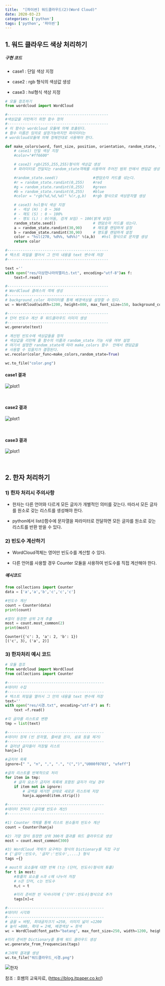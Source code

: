 ```yaml
---
title:  "[파이썬] 워드클라우드(2)(Word Cloud)"
date: 2020-03-23
categories: ['python']
tags: ['python', '파이썬']
---
```

## 1. 워드 클라우드 색상 처리하기

##### 구현 코드

- case1 : 단일 색상 지정 

- case2 : rgb 형식의 색상값 생성

- case3 : hsl형식 색상 지정

```python
# 모듈 참조하기
from wordcloud import WordCloud

#----------------------------------------------
#색상값을 리턴하기 위한 함수 정의
#----------------------------------------------
# 이 함수는 wordcloud 모듈에 의해 호출된다.
# 함수 이름은 임의로 설정가능하지만 파라미터는
# wordcloud모듈에 의해 정해진대로 사용해야 한다.

def make_colors(word, font_size, position, orientation, random_state, **kwargs):
	# case1) 단일 색상 지정
	#color="#ff6600"

	# case2) rgb(255,255,255)형식의 색상값 생성
	# 파라미터로 전달되는 random_state객체를 사용하여 주어진 범위 안에서 랜덤값 생성 가능함.

	#random_state.seed()				#랜덤숫자 카드를 섞는다.
	#r = random_state.randint(0,255)	#red
	#g = random_state.randint(0,255)	#green
	#b = random_state.randint(0,255)	#blue
	#color = "rgb(%d,%d,%d)" %(r,g,b)	#rgb 형식으로 색상문자열 생성

	# case3) hsl형식 색상 지정
	# - 색상 (H) : 0 ~ 360
	# - 채도 (S) : 0 ~ 100%
	# - 명도 (L) : 0(어둠, 검게 보임) ~ 100(밝게 보임)
	random_state.seed()					# 랜덤숫자 카드를 섞는다.
	a = random_state.randint(30,90)		# 채도를 랜덤하게 설정
	b = random_state.randint(30,90)		# 명도를 랜덤하게 설정
	color = "hsl(270, %d%%, %d%%)" %(a,b)	#hsl 형식으로 문자열 생성
	return color

#----------------------------------------------
# 텍스트 파일을 열어서 그 안의 내용을 text 변수에 저장
#----------------------------------------------

text =''
with open("res/이상한나라의앨리스.txt", encoding="utf-8")as f:
	text=f.read()

#----------------------------------------------
# WordCloud 클래스의 객체 생성
#----------------------------------------------
# background_color 파라미터를 통해 배경색상을 설정할 수 있다.
wc = WordCloud(width=1200, height=800, max_font_size=150, background_color="#ffffff")

#----------------------------------------------
# 단어 빈도수 계산 후 워드클라우드 이미지 생성
#----------------------------------------------
wc.generate(text)

# 계산된 빈도수에 색상값들을 정의
# 색상값을 리턴해 줄 함수의 이름과 random_state 기능 사용 여부 설정
# 여기서 설정한 random_state에 따라 make_colors 함수  안에서 랜덤값을
# 사용할 수 있을지가 결정된다.
wc.recolor(color_func=make_colors,random_state=True)

wc.to_file("color.png")
```

#### case1 결과

![plot1](/assets/Images/python/chapter31/1_plot1.JPG)

<br>

#### case2 결과

![plot1](/assets/Images/python/chapter31/2_plot2.JPG)

<br>

#### case3 결과

![plot1](/assets/Images/python/chapter31/3_plot3.JPG)

<br>

## 2. 한자 처리하기

### 1) 한자 처리시 주의사항

- 한자는 다른 언어와 다르게 모든 글자가 개별적인 의미를 갖는다. 따라서 모든 글자를 원소로 갖는 리스트를 생성해야 한다.

- python에서 list()함수에 문자열을 파라미터로 전달하면 모든 글자를 원소로 갖는 리스트를 반환 받을 수 있다.

### 2) 빈도수 계산하기

- WordCloud객체는 영어만 빈도수를 계산할 수 있다.

- 다른 언어를 사용할 경우 Counter 모듈을 사용하여 빈도수를 직접 계산해야 한다.

##### 예시코드

```python
from collections import Counter
data = ['a','a','b','c','c','c']

#빈도수 계산
count = Counter(data)
print(count)

#많이 등장한 상위 2개 추출
most = count.most_common(2)
print(most)
```

```
Counter({'c': 3, 'a': 2, 'b': 1})
[('c', 3), ('a', 2)]
```

### 3) 한자처리 예시 코드

```python
# 모듈 참조
from wordcloud import WordCloud
from collections import Counter

#--------------------------------------------
#데이터 수집
#--------------------------------------------
# 텍스트 파일을 열어서 그 안의 내용을 text 변수에 저장
text=''
with open("res/시경.txt", encoding="utf-8") as f:
	text =f.read()

#각 글자를 리스트로 변환
tmp = list(text)

#--------------------------------------------
#데이터 정제 (빈 문자열, 줄바꿈 문자, 쉼표 등을 제거)
#--------------------------------------------
# 걸러낸 글자들이 저장될 리스트
hanja=[]

#금지어 목록
ignore=[" ", "n", ",", ".", "(",")","U000f0703", "ufeff"]

#글자 리스트를 반복적으로 처리
for item in tmp:
	# 글자 요소가 금지어 목록에 포함된 글자가 아닐 경우
	if item not in ignore:
		# 공백을 제거한 상태로 새로운 리스트에 저장
		hanja.append(item.strip())

#--------------------------------------------
#데이터 전처리 (글자별 빈도수 계산)
#--------------------------------------------

#1) Counter 객체를 통해 리스트 원소들의 빈도수 계산
count = Counter(hanja)

#2) 가장 많이 등장한 상위 300개 결과를 워드 클라우드로 생성
most = count.most_common(300)

#3) WordCloud 객체가 요구하는 형식의 Dictionary를 직접 구성
# {'글자':빈도수, '글자':'빈도수',....} 형식
tags ={}

# most의 요소들에 대한 반복 (t는 (단어, 빈도수)형식의 튜플)
for t in most:
	#튜플의 요소를 n과 c에 나누어 저장
	# n은 단어, c는 빈도수
	n,c = t

	#미리 준비한 빈 딕셔너리에 {'단어':빈도수}형식으로 추가
	tags[n]=c

#--------------------------------------------
#데이터 시각화
#--------------------------------------------
# 글꼴 = 바탕, 최대글자크기 =250, 이미지 넓이 =1200
# 높이 =800, 확대 = 2배, 배경색상 = 흰색
wc = WordCloud(font_path="batang", max_font_size=250, width=1200, height=800, scale=2.0, background_color="#ffffff")

#미리 준비한 Dictionary를 통해 워드 클라우드 생성
wc.generate_from_frequencies(tags)

#그래픽 결과물 생성
wc.to_file("워드클라우드_시경.png")
```

![한자](/assets/Images/python/chapter31/4_plot4.JPG)
<br>

참조 : 호쌤의 교육자료, (<https://blog.itpaper.co.kr/>)